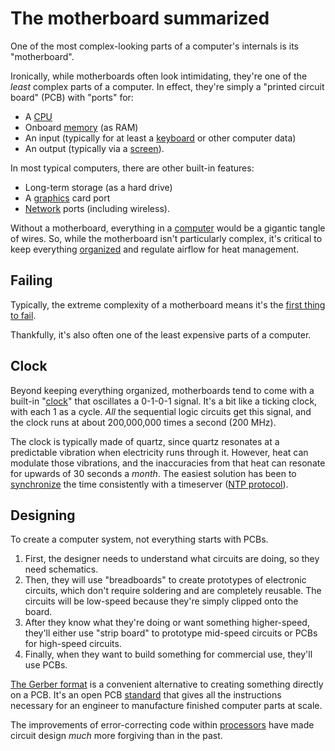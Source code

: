 
# The motherboard summarized

One of the most complex-looking parts of a computer's internals is its "motherboard".

Ironically, while motherboards often look intimidating, they're one of the *least* complex parts of a computer. In effect, they're simply a "printed circuit board" (PCB) with "ports" for:

- A [CPU](computers-cpu.md)
- Onboard [memory](mind-memory.md) (as RAM)
- An input (typically for at least a [keyboard](computers-keyboard.md) or other computer data)
- An output (typically via a [screen](computers-screen.md)).

In most typical computers, there are other built-in features:

- Long-term storage (as a hard drive)
- A [graphics](graphics.md) card port
- [Network](https://gainedin.site/networks/) ports (including wireless).

Without a motherboard, everything in a [computer](computers.md) would be a gigantic tangle of wires. So, while the motherboard isn't particularly complex, it's critical to keep everything [organized](organization.md) and regulate airflow for heat management.

## Failing

Typically, the extreme complexity of a motherboard means it's the [first thing to fail](https://gainedin.site/networks/).

Thankfully, it's also often one of the least expensive parts of a computer.

## Clock

Beyond keeping everything organized, motherboards tend to come with a built-in "[clock](datetime.md)" that oscillates a 0-1-0-1 signal. It's a bit like a ticking clock, with each 1 as a cycle. *All* the sequential logic circuits get this signal, and the clock runs at about 200,000,000 times a second (200 MHz).

The clock is typically made of quartz, since quartz resonates at a predictable vibration when electricity runs through it. However, heat can modulate those vibrations, and the inaccuracies from that heat can resonate for upwards of 30 seconds a *month*. The easiest solution has been to [synchronize](https://gainedin.site/networks/) the time consistently with a timeserver ([NTP protocol](standards-computers.md)).

## Designing

To create a computer system, not everything starts with PCBs.

1. First, the designer needs to understand what circuits are doing, so they need schematics.
2. Then, they will use "breadboards" to create prototypes of electronic circuits, which don't require soldering and are completely reusable. The circuits will be low-speed because they're simply clipped onto the board.
3. After they know what they're doing or want something higher-speed, they'll either use "strip board" to prototype mid-speed circuits or PCBs for high-speed circuits.
4. Finally, when they want to build something for commercial use, they'll use PCBs.

[The Gerber format](https://en.wikipedia.org/wiki/Gerber_format) is a convenient alternative to creating something directly on a PCB. It's an open PCB [standard](standards-computers.md) that gives all the instructions necessary for an engineer to manufacture finished computer parts at scale.

The improvements of error-correcting code within [processors](computers-cpu.md) have made circuit design *much* more forgiving than in the past.
